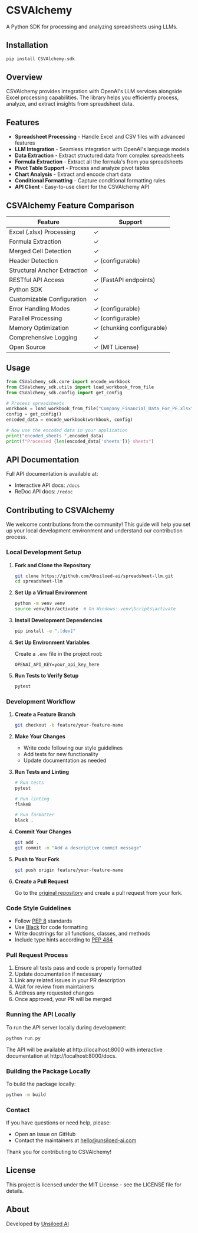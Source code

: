 # CSVAlchemy

A  Python SDK for processing and analyzing spreadsheets using LLMs.

## Installation

```bash
pip install CSVAlchemy-sdk
```

## Overview

CSVAlchemy provides integration with OpenAI's LLM services alongside Excel processing capabilities. The library helps you efficiently process, analyze, and extract insights from spreadsheet data.

## Features

* **Spreadsheet Processing** - Handle Excel and CSV files with advanced features
* **LLM Integration** - Seamless integration with OpenAI's language models
* **Data Extraction** - Extract structured data from complex spreadsheets
* **Formula Extraction** - Extract all the formula's from you spreadsheets
* **Pivot Table Support** - Process and analyze pivot tables
* **Chart Analysis** - Extract and encode chart data
* **Conditional Formatting** - Capture conditional formatting rules
* **API Client** - Easy-to-use client for the CSVAlchemy API

## CSVAlchemy Feature Comparison

| Feature                          | Support                                        |
|----------------------------------|------------------------------------------------|
| Excel (.xlsx) Processing         | ✓                                              |
| Formula Extraction               | ✓                                              |
| Merged Cell Detection            | ✓                                              |
| Header Detection                 | ✓ (configurable)                               |
| Structural Anchor Extraction     | ✓                                              |
| RESTful API Access               | ✓ (FastAPI endpoints)                          |
| Python SDK                       | ✓                                              |
| Customizable Configuration       | ✓                                              |
| Error Handling Modes             | ✓ (configurable)                               |
| Parallel Processing              | ✓ (configurable)                               |
| Memory Optimization              | ✓ (chunking configurable)                      |
| Comprehensive Logging            | ✓                                              |
| Open Source                      | ✓ (MIT License)                                |

## Usage

```python
from CSValchemy_sdk.core import encode_workbook
from CSValchemy_sdk.utils import load_workbook_from_file
from CSValchemy_sdk.config import get_config

# Process spreadsheets
workbook = load_workbook_from_file("Company_Financial_Data_For_PE.xlsx")
config = get_config()
encoded_data = encode_workbook(workbook, config)

# Now use the encoded data in your application
print("encoded_sheets ",encoded_data)
print(f"Processed {len(encoded_data['sheets'])} sheets")
```

<!-- ## Advanced Configuration

CSVAlchemy offers extensive configuration options:

```python
from CSValchemy_sdk import encode_workbook
from CSValchemy_sdk.config import get_config

# Get default configuration
config = get_config()

# Customize configuration
config["features"]["pivot_tables"] = True
config["error_handling"]["log_level"] = "DEBUG"

# Process with custom configuration
encoded = encode_workbook("your_spreadsheet.xlsx", config=config)
``` -->



## API Documentation

Full API documentation is available at:
- Interactive API docs: `/docs`
- ReDoc API docs: `/redoc`

## Contributing to CSVAlchemy

We welcome contributions from the community! This guide will help you set up your local development environment and understand our contribution process.

### Local Development Setup

1. **Fork and Clone the Repository**

   ```bash
   git clone https://github.com/Unsiloed-ai/spreadsheet-llm.git
   cd spreadsheet-llm
   ```

2. **Set Up a Virtual Environment**

   ```bash
   python -m venv venv
   source venv/bin/activate  # On Windows: venv\Scripts\activate
   ```

3. **Install Development Dependencies**

   ```bash
   pip install -e ".[dev]"
   ```

4. **Set Up Environment Variables**

   Create a `.env` file in the project root:
   
   ```
   OPENAI_API_KEY=your_api_key_here
   ```

5. **Run Tests to Verify Setup**

   ```bash
   pytest
   ```

### Development Workflow

1. **Create a Feature Branch**

   ```bash
   git checkout -b feature/your-feature-name
   ```

2. **Make Your Changes**
   
   - Write code following our style guidelines
   - Add tests for new functionality
   - Update documentation as needed

3. **Run Tests and Linting**

   ```bash
   # Run tests
   pytest
   
   # Run linting
   flake8
   
   # Run formatter
   black .
   ```

4. **Commit Your Changes**

   ```bash
   git add .
   git commit -m "Add a descriptive commit message"
   ```

5. **Push to Your Fork**

   ```bash
   git push origin feature/your-feature-name
   ```

6. **Create a Pull Request**
   
   Go to the [original repository](https://github.com/Unsiloed-AI/spreadsheet-llm) and create a pull request from your fork.

### Code Style Guidelines

- Follow [PEP 8](https://peps.python.org/pep-0008/) standards
- Use [Black](https://black.readthedocs.io/) for code formatting
- Write docstrings for all functions, classes, and methods
- Include type hints according to [PEP 484](https://peps.python.org/pep-0484/)

### Pull Request Process

1. Ensure all tests pass and code is properly formatted
2. Update documentation if necessary
3. Link any related issues in your PR description
4. Wait for review from maintainers
5. Address any requested changes
6. Once approved, your PR will be merged

### Running the API Locally

To run the API server locally during development:

```bash
python run.py
```

The API will be available at http://localhost:8000 with interactive documentation at http://localhost:8000/docs.

### Building the Package Locally

To build the package locally:

```bash
python -m build
```

### Contact

If you have questions or need help, please:
- Open an issue on GitHub
- Contact the maintainers at hello@unsiloed-ai.com

Thank you for contributing to CSVAlchemy!

## License

This project is licensed under the MIT License - see the LICENSE file for details.

## About

Developed by [Unsiloed AI](https://unsiloed-ai.com)
